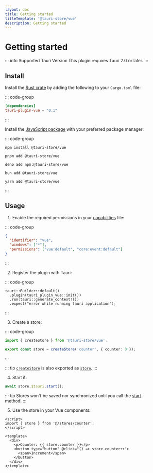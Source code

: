 ```yaml
---
layout: doc
title: Getting started
titleTemplate: '@tauri-store/vue'
description: Getting started
---
```


# Getting started

::: info Supported Tauri Version
This plugin requires Tauri 2.0 or later.
:::

## Install

Install the [Rust crate](https://crates.io/crates/tauri-plugin-vue) by adding the following to your `Cargo.toml` file:

::: code-group

```toml [src-tauri/Cargo.toml]
[dependencies]
tauri-plugin-vue = "0.1"
```

:::

Install the [JavaScript package](https://www.npmjs.com/package/@tauri-store/vue) with your preferred package manager:

::: code-group

```shell [npm]
npm install @tauri-store/vue
```

```shell [pnpm]
pnpm add @tauri-store/vue
```

```shell [deno]
deno add npm:@tauri-store/vue
```

```shell [bun]
bun add @tauri-store/vue
```

```shell [yarn]
yarn add @tauri-store/vue
```

:::

## Usage

1. Enable the required permissions in your [capabilities](https://tauri.app/security/capabilities/) file:

::: code-group

```json [src-tauri/capabilities/vue.json]
{
  "identifier": "vue",
  "windows": ["*"],
  "permissions": ["vue:default", "core:event:default"]
}
```

:::

2. Register the plugin with Tauri:

::: code-group

```rust{2} [src-tauri/src/lib.rs]
tauri::Builder::default()
  .plugin(tauri_plugin_vue::init())
  .run(tauri::generate_context!())
  .expect("error while running tauri application");
```

:::

3. Create a store:

::: code-group

```typescript [src/lib/stores/counter.ts]
import { createStore } from '@tauri-store/vue';

export const store = createStore('counter', { counter: 0 });
```

:::

::: tip
[`createStore`](https://tb.dev.br/tauri-store/js-docs/plugin-vue/functions/createStore.html) is also exported as [`store`](https://tb.dev.br/tauri-store/js-docs/plugin-vue/variables/store.html).
:::

4. Start it:

```typescript
await store.$tauri.start();
```

::: tip
Stores won't be saved nor synchronized until you call the [start](https://tb.dev.br/tauri-store/js-docs/plugin-vue/interfaces/TauriStoreContract.html#start) method.
:::

5. Use the store in your Vue components:

```vue
<script>
import { store } from '@/stores/counter';
</script>

<template>
  <div>
    <p>Counter: {{ store.counter }}</p>
    <button type="button" @click="() => store.counter++">
      <span>Increment</span>
    </button>
  </div>
</template>
```
